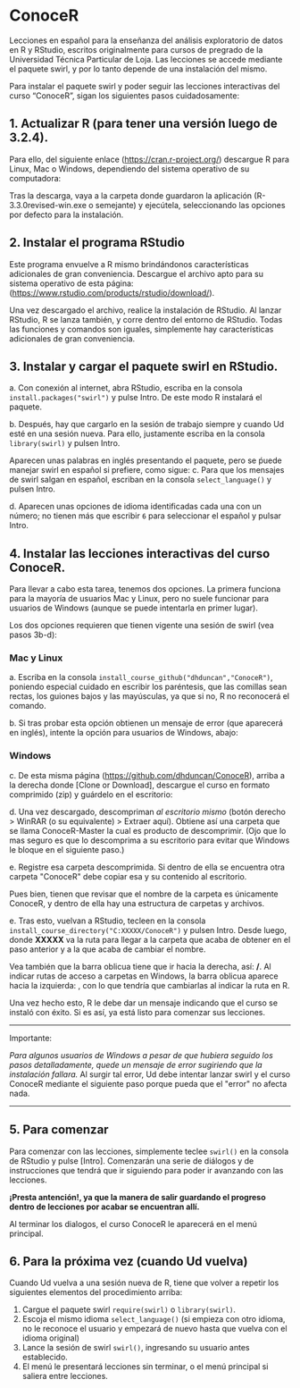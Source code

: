# ConoceR
Lecciones en español para la enseñanza del análisis exploratorio de datos en R y RStudio, escritos originalmente para cursos de pregrado de la Universidad Técnica Particular de Loja.  Las lecciones se accede mediante el paquete swirl, y por lo tanto depende de una instalación del mismo.

Para instalar el paquete swirl y poder seguir las lecciones interactivas del curso “ConoceR”, sigan los siguientes pasos cuidadosamente:

## 1. Actualizar R (para tener una versión luego de 3.2.4). 
Para ello, del siguiente enlace (https://cran.r-project.org/) descargue R para Linux, Mac o Windows, dependiendo del sistema operativo de su computadora:

Tras la descarga, vaya a la carpeta donde guardaron la aplicación (R-3.3.0revised-win.exe o semejante) y ejecútela, seleccionando las opciones por defecto para la instalación.

## 2. Instalar el programa RStudio
Este programa envuelve a R mismo brindándonos características adicionales de gran conveniencia. Descargue el archivo apto para su sistema operativo de esta página: (https://www.rstudio.com/products/rstudio/download/). 

Una vez descargado el archivo, realice la instalación de RStudio. Al lanzar RStudio, R se lanza también, y corre dentro del entorno de RStudio. Todas las funciones y comandos son iguales, simplemente hay características adicionales de gran conveniencia.

## 3. Instalar y cargar el paquete swirl en RStudio.

a. Con conexión al internet, abra RStudio, escriba en la consola `install.packages("swirl")` y pulse Intro. De este modo R instalará el paquete. 

b. Después, hay que cargarlo en la sesión de trabajo siempre y cuando Ud esté en una sesión nueva. Para ello, justamente escriba en la consola `library(swirl)` y pulsen Intro.

Aparecen unas palabras en inglés presentando el paquete, pero se ṕuede manejar swirl en español si prefiere, como sigue:
c. Para que los mensajes de swirl salgan en español, escriban en la consola `select_language()` y pulsen Intro. 

d. Aparecen unas opciones de idioma identificadas cada una con un número; no tienen más que escribir `6` para seleccionar el español y pulsar Intro.

## 4. Instalar las lecciones interactivas del curso ConoceR.
Para llevar a cabo esta tarea, tenemos dos opciones. La primera funciona para la mayoría de usuarios Mac y Linux, pero no suele funcionar para usuarios de Windows (aunque se puede intentarla en primer lugar).

Los dos opciones requieren que tienen vigente una sesión de swirl (vea pasos 3b-d):

### Mac y Linux
a. Escriba en la consola `install_course_github("dhduncan","ConoceR")`, poniendo especial cuidado en escribir los paréntesis, que las comillas sean rectas, los guiones bajos y las mayúsculas, ya que si no, R no reconocerá el comando. 

b. Si tras probar esta opción obtienen un mensaje de error (que aparecerá en inglés), intente la opción para usuarios de Windows, abajo:

### Windows
c. De esta misma página (https://github.com/dhduncan/ConoceR), arriba a la derecha donde [Clone or Download], descargue el curso en formato comprimido (zip) y guárdelo en el escritorio:

d. Una vez descargado, descompriman *al escritorio mismo* (botón derecho > WinRAR (o su equivalente) > Extraer aquí). Obtiene así una carpeta que se llama ConoceR-Master la cual es producto de descomprimir.  (Ojo que lo mas seguro es que lo descomprima a su escritorio para evitar que Windows le bloque en el siguiente paso.)

e. Registre esa carpeta descomprimida. Si dentro de ella se encuentra otra carpeta "ConoceR" debe copiar esa y su contenido al escritorio.  

Pues bien, tienen que revisar que el nombre de la carpeta es únicamente ConoceR, y dentro de ella hay una estructura de carpetas y archivos. 

e. Tras esto, vuelvan a RStudio, tecleen en la consola `install_course_directory("C:XXXXX/ConoceR")` y pulsen Intro. Desde luego, donde **XXXXX** va la ruta para llegar a la carpeta que acaba de obtener en el paso anterior y a la que acaba de cambiar el nombre.

Vea también que la barra oblicua tiene que ir hacia la derecha, así: **/**. Al indicar rutas de acceso a carpetas en Windows, la barra oblicua aparece hacia la izquierda: \, con lo que tendría que cambiarlas al indicar la ruta en R.

Una vez hecho esto, R le debe dar un mensaje indicando que el curso se instaló con éxito. Si es así, ya está listo para comenzar sus lecciones.

___
Importante:

*Para algunos usuarios de Windows a pesar de que hubiera seguido los pasos detalladamente, quede un mensaje de error sugiriendo que la instalación fallara.*   Al surgir tal error, Ud debe intentar lanzar swirl y el curso ConoceR mediante el siguiente paso porque pueda que el "error" no afecta nada.
___

## 5. Para comenzar

Para comenzar con las lecciones, simplemente teclee `swirl()` en la consola de RStudio y pulse [Intro]. Comenzarán una serie de diálogos y de instrucciones que tendrá que ir siguiendo para poder ir avanzando con las lecciones.  

**¡Presta antención!, ya que la manera de salir guardando el progreso dentro de lecciones por acabar se encuentran allí.**

Al terminar los dialogos, el curso ConoceR le aparecerá en el menú principal.

## 6. Para la próxima vez (cuando Ud vuelva)
Cuando Ud vuelva a una sesión nueva de R, tiene que volver a repetir los siguientes elementos del procedimiento arriba:

1. Cargue el paquete swirl `require(swirl)` o `library(swirl)`.
2. Escoja el mismo idioma `select_language()` (si empieza con otro idioma, no le reconoce el usuario y empezará de nuevo hasta que vuelva con el idioma original)
3. Lance la sesión de swirl `swirl()`, ingresando su usuario antes establecido. 
4. El menú le presentará lecciones sin terminar, o el menú principal si saliera entre lecciones.




